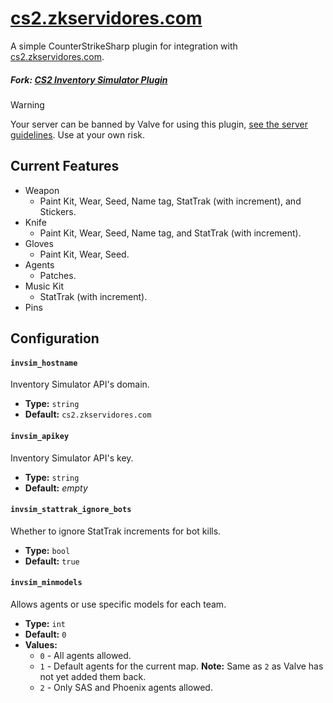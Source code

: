 # [cs2.zkservidores.com](https://cs2.zkservidores.com)
A simple CounterStrikeSharp plugin for integration with [cs2.zkservidores.com](https://cs2.zkservidores.com).

##### Fork: [CS2 Inventory Simulator Plugin](https://github.com/ianlucas/cs2-inventory-simulator-plugin)

> [!WARNING]
> Your server can be banned by Valve for using this plugin, [see the server guidelines](https://blog.counter-strike.net/index.php/server_guidelines). Use at your own risk.

## Current Features
- Weapon
  - Paint Kit, Wear, Seed, Name tag, StatTrak (with increment), and Stickers.
- Knife
  - Paint Kit, Wear, Seed, Name tag, and StatTrak (with increment).
- Gloves
  - Paint Kit, Wear, Seed.
- Agents
  - Patches.
- Music Kit
  - StatTrak (with increment). 
- Pins

## Configuration
#### `invsim_hostname`
Inventory Simulator API's domain.
- **Type:** `string`
- **Default:** `cs2.zkservidores.com`

#### `invsim_apikey`
Inventory Simulator API's key.
- **Type:** `string`
- **Default:** _empty_

#### `invsim_stattrak_ignore_bots`
Whether to ignore StatTrak increments for bot kills.
- **Type:** `bool`
- **Default:** `true`

#### `invsim_minmodels`
Allows agents or use specific models for each team.
- **Type:** `int`
- **Default:** `0`
- **Values:**
	- `0` - All agents allowed.
	- `1` - Default agents for the current map. **Note:** Same as `2` as Valve has not yet added them back.
	- `2` - Only SAS and Phoenix agents allowed.